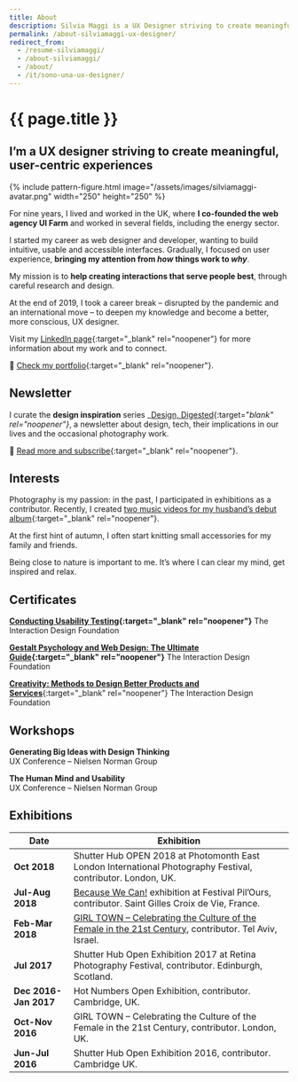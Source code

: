 ```yaml
---
title: About
description: Silvia Maggi is a UX Designer striving to create meaningful, user-centric experiences.
permalink: /about-silviamaggi-ux-designer/
redirect_from:
  - /resume-silviamaggi/
  - /about-silviamaggi/
  - /about/
  - /it/sono-una-ux-designer/
---
```

# {{ page.title }}

## I’m a UX designer striving to create meaningful, user-centric experiences

{% include pattern-figure.html image="/assets/images/silviamaggi-avatar.png" width="250" height="250" %}

For nine years, I lived and worked in the UK, where **I co-founded the web agency UI Farm** and worked in several fields, including the energy sector.

I started my career as web designer and developer, wanting to build intuitive, usable and accessible interfaces. Gradually, I focused on user experience, **bringing my attention from _how_ things work to _why_**.

My mission is to **help creating interactions that serve people best**, through careful research and design.

At the end of 2019, I took a career break – disrupted by the pandemic and an international move – to deepen my knowledge and become a better, more conscious, UX designer.

Visit my [LinkedIn page](https://www.linkedin.com/in/silviamaggi){:target="_blank" rel="noopener"} for more information about my work and to connect.

🔗 [Check my portfolio](https://silviamaggidesign.com/silvia-maggi-portfolio/){:target="_blank" rel="noopener"}.

## Newsletter

I curate the **design inspiration** series _[Design, Digested](https://silviamaggidesign.com/design-inspiration-newsletter-silvia-maggi/){:target="_blank" rel="noopener"}_, a newsletter about design, tech, their implications in our lives and the occasional photography work.

🔗 [Read more and subscribe](https://silviamaggidesign.com/design-inspiration-newsletter-silvia-maggi/){:target="_blank" rel="noopener"}.

## Interests

Photography is my passion: in the past, I participated in exhibitions as a contributor. Recently, I created [two music videos for my husband’s debut album](https://silviamaggidesign.com/portfolio/after-1989-a-trip-to-freedom/){:target="_blank" rel="noopener"}.

At the first hint of autumn, I often start knitting small accessories for my family and friends.

Being close to nature is important to me. It’s where I can clear my mind, get inspired and relax.

## Certificates

**[Conducting Usability Testing](https://www.interaction-design.org/silvia-maggi/certificate/course/fltqnHSHvWVHtgSx2v){:target="_blank" rel="noopener"}** The Interaction Design Foundation

**[Gestalt Psychology and Web Design: The Ultimate Guide](https://www.interaction-design.org/silvia-maggi/certificate/course/707b14b9-51a6-47e4-9663-07c3b7bef6ee){:target="_blank" rel="noopener"}** The Interaction Design Foundation

[**Creativity: Methods to Design Better Products and Services**](https://www.interaction-design.org/silvia-maggi/certificate/course/a6950da7-a59d-4bcb-b830-92eb116c226e){:target="_blank" rel="noopener"} The Interaction Design Foundation

## Workshops

**Generating Big Ideas with Design Thinking**  
UX Conference – Nielsen Norman Group

**The Human Mind and Usability**  
UX Conference – Nielsen Norman Group

## Exhibitions

Date  | Exhibition
--|--
**Oct 2018**  | Shutter Hub OPEN 2018 at Photomonth East London International Photography Festival, contributor. London, UK.
**Jul-Aug 2018**  | [Because We Can!](https://silviamaggidesign.com/2018/07/29/because-we-can-shutter-hub-exhibition-festival-pilours/) exhibition at Festival Pil’Ours, contributor. Saint Gilles Croix de Vie, France.
**Feb-Mar 2018**  | [GIRL TOWN – Celebrating the Culture of the Female in the 21st Century](https://silviamaggidesign.com/2018/02/12/girl-town-tel-aviv/), contributor. Tel Aviv, Israel.
**Jul 2017**  | Shutter Hub Open Exhibition 2017 at Retina Photography Festival, contributor. Edinburgh, Scotland.
**Dec 2016-Jan 2017**  | Hot Numbers Open Exhibition, contributor. Cambridge, UK.  
**Oct-Nov 2016**  | GIRL TOWN – Celebrating the Culture of the Female in the 21st Century, contributor. London, UK.
**Jun-Jul 2016**  | Shutter Hub Open Exhibition 2016, contributor. Cambridge UK.